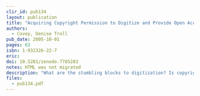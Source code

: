 ```yaml
---
clir_id: pub134
layout: publication
title: "Acquiring Copyright Permission to Digitize and Provide Open Access to Books"
authors: 
  - Covey, Denise Troll
pub_date: 2005-10-01
pages: 63
isbn: 1-932326-22-7
eric:
doi: 10.5281/zenodo.7785283
notes: HTML was not migrated
description: "What are the stumbling blocks to digitization? Is copyright law a major barrier? Is it easier to negotiate with some types of publishers than with others? To what extent does the age of the material influence permission decisions? This report, by Denise Troll Covey, principal librarian for special projects at Carnegie Mellon University, responds to many of these questions. It begins with a brief, cogent overview of U.S. copyright laws, licensing practices, and technological developments in publishing that serve as the backdrop for the current environment. It then recounts in detail three efforts undertaken at Carnegie-Mellon University to secure copyright permission to digitize and provide open access to books with scholarly content."
files:
  - pub134.pdf
---
```

